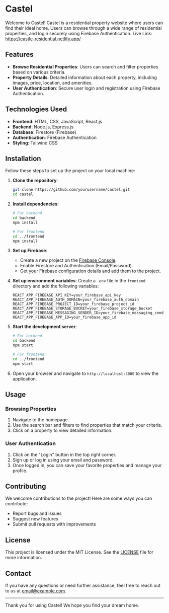 # Castel

Welcome to Castel! Castel is a residential property website where users can find their ideal home. Users can browse through a wide range of residential properties, and login securely using Firebase Authentication.
Live Link: https://castle-residential.netlify.app/
## Features

- **Browse Residential Properties**: Users can search and filter properties based on various criteria.
- **Property Details**: Detailed information about each property, including images, price, location, and amenities.
- **User Authentication**: Secure user login and registration using Firebase Authentication.

## Technologies Used

- **Frontend**: HTML, CSS, JavaScript, React.js
- **Backend**: Node.js, Express.js
- **Database**: Firestore (Firebase)
- **Authentication**: Firebase Authentication
- **Styling**: Tailwind CSS

## Installation

Follow these steps to set up the project on your local machine:

1. **Clone the repository**:
    ```bash
    git clone https://github.com/yourusername/castel.git
    cd castel
    ```

2. **Install dependencies**:
    ```bash
    # For backend
    cd backend
    npm install

    # For frontend
    cd ../frontend
    npm install
    ```

3. **Set up Firebase**:
    - Create a new project on the [Firebase Console](https://console.firebase.google.com/).
    - Enable Firestore and Authentication (Email/Password).
    - Get your Firebase configuration details and add them to the project.

4. **Set up environment variables**:
    Create a `.env` file in the `frontend` directory and add the following variables:
    ```env
    REACT_APP_FIREBASE_API_KEY=your_firebase_api_key
    REACT_APP_FIREBASE_AUTH_DOMAIN=your_firebase_auth_domain
    REACT_APP_FIREBASE_PROJECT_ID=your_firebase_project_id
    REACT_APP_FIREBASE_STORAGE_BUCKET=your_firebase_storage_bucket
    REACT_APP_FIREBASE_MESSAGING_SENDER_ID=your_firebase_messaging_sender_id
    REACT_APP_FIREBASE_APP_ID=your_firebase_app_id
    ```

5. **Start the development server**:
    ```bash
    # For backend
    cd backend
    npm start

    # For frontend
    cd ../frontend
    npm start
    ```

6. Open your browser and navigate to `http://localhost:3000` to view the application.

## Usage

### Browsing Properties

1. Navigate to the homepage.
2. Use the search bar and filters to find properties that match your criteria.
3. Click on a property to view detailed information.

### User Authentication

1. Click on the "Login" button in the top right corner.
2. Sign up or log in using your email and password.
3. Once logged in, you can save your favorite properties and manage your profile.

## Contributing

We welcome contributions to the project! Here are some ways you can contribute:

- Report bugs and issues
- Suggest new features
- Submit pull requests with improvements

## License

This project is licensed under the MIT License. See the [LICENSE](LICENSE) file for more information.

## Contact

If you have any questions or need further assistance, feel free to reach out to us at [email@example.com](mailto:email@example.com).

---

Thank you for using Castel! We hope you find your dream home.


